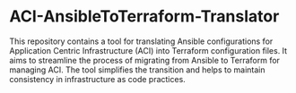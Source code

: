 # ACI-AnsibleToTerraform-Translator
This repository contains a tool for translating Ansible configurations for Application Centric Infrastructure (ACI) into Terraform configuration files. It aims to streamline the process of migrating from Ansible to Terraform for managing ACI. The tool simplifies the transition and helps to maintain consistency in infrastructure as code practices.
